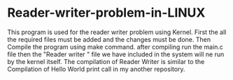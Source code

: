 # Reader-writer-problem-in-LINUX
This program is used for the reader writer problem using Kernel.
First the all the required files must be added and the changes must be done.
Then Compile the program using make command.
after compiling run the main.c file then the "Reader writer " file we have included in the system will ne run by the kernel itself.
The compilation of Reader Writer is similar to the Compilation of Hello World print call in my another repository.
